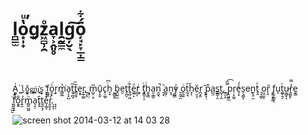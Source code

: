 # l̪͇̫o͙̩̟̔ͧ̕g͓z͖̻̹̯ͦͅa̞͕̭͈̥l̯̰̳̼g̦̮̖͠ö̦̘̙̞̲͎͇́͋

<br>
<br>

A͚̙͔̹͑ [`̘͇̀ḻ̮̞̙́o̦̫̩̝̯̽g̞͓͇r̠̠͓͙̔u͚̖̎s̘̫̖`](https://github.com/Sirupsen/logrus) ̖̩͙̓f̱̻͇o̯͕ͪ͘ṟ͙̦m͇̱̲̔͘a̗͎̙̺ṯ̘̪̭̋t̳̮̬̅̏e͙̟r̞̲̹͇,͍̗̥ ͙̥̦m̺̗̣̮̅ũ̟͓̬c̙̦̲͍h̘̘ͬ͆ ̮͇̬̮ḃ̭̤͍̫e̮t̥̪̙t̬̼̦͖̃ͨe̼͍̙ͩr̲̼̠ͥͅ ̬̦͙̃t̘̳͎͎ͨh̭̥̻ͨa̮͕̳̠n̯̬͉̚ ̞͙ͧa̼͈̜n̞̘y̺͇ͧͅͅ ̙̯̟̫o͈̼͖ͥt̰̩̘ͯh̞̆ͅě̜̮͙r̪͙͈ ̞͓͂p̘͓̹͒a̺̫s͇̳̩̯t̺̜̦̭,̱̹̠̟ ̰̬̿̑͡p̯͖͍̲r̹͙͚̹e͉͙ͣ́ͅs̗͉̳̝e̬ṉ̜̥̫t̥̱ͦͅ ̘̞͚̦o̤̼̤̬̜ȓ̖̘ ͎̥̗̩̰f̢̰̹̳͈̠u̦̣̬t͖̠̭̞ͮu̵̯̻̟͎ṟ͚̮̙̾̿e̬̳ ̖̗͉̺̮ͧf͈̘̘̭͋o͉͇͋r͍̼̓m̻̼͖̰ͪa͉̞̦t̟͍̄t̬͈̝̗e͎͚̖ͬr̭̼̩̗̒́.̖͓͎
̘̙̩

![screen shot 2014-03-12 at 14 03 28](https://f.cloud.github.com/assets/1189716/2401008/a7abdc8a-aa10-11e3-86cf-3c346ef9d1d0.png)

